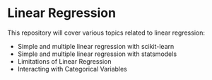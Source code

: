 # Linear Regression

This repository will cover various topics related to linear regression:
* Simple and multiple linear regression with scikit-learn
* Simple and multiple linear regression with statsmodels
* Limitations of Linear Regression
* Interacting with Categorical Variables